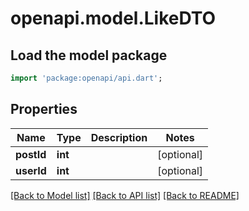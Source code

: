 # openapi.model.LikeDTO

## Load the model package
```dart
import 'package:openapi/api.dart';
```

## Properties
Name | Type | Description | Notes
------------ | ------------- | ------------- | -------------
**postId** | **int** |  | [optional] 
**userId** | **int** |  | [optional] 

[[Back to Model list]](../README.md#documentation-for-models) [[Back to API list]](../README.md#documentation-for-api-endpoints) [[Back to README]](../README.md)


